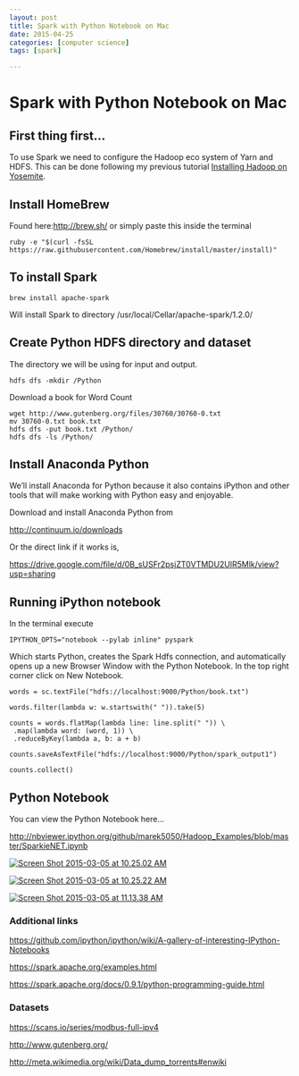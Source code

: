 ```yaml
---
layout: post
title: Spark with Python Notebook on Mac 
date: 2015-04-25
categories: [computer science]
tags: [spark]

---
```



Spark with Python Notebook on Mac 
=================================


First thing first… 
-------------------

To use Spark we need to configure the Hadoop eco system of Yarn and
HDFS. This can be done following my previous tutorial [Installing Hadoop
on
Yosemite](http://amodernstory.com/2014/09/23/installing-hadoop-on-mac-osx-yosemite/ "Installing Hadoop on Mac OSX Yosemite Tutorial Part 1.").

Install HomeBrew 
----------------

Found here:<http://brew.sh/> or simply paste this inside the terminal

    ruby -e "$(curl -fsSL https://raw.githubusercontent.com/Homebrew/install/master/install)"

To install Spark
----------------

    brew install apache-spark

Will install Spark to directory /usr/local/Cellar/apache-spark/1.2.0/

Create Python HDFS directory and dataset
----------------------------------------

The directory we will be using for input and output.

    hdfs dfs -mkdir /Python

Download a book for Word Count

    wget http://www.gutenberg.org/files/30760/30760-0.txt
    mv 30760-0.txt book.txt
    hdfs dfs -put book.txt /Python/
    hdfs dfs -ls /Python/

Install Anaconda Python 
-----------------------

We’ll install Anaconda for Python because it also contains iPython and
other tools that will make working with Python easy and enjoyable.

Download and install Anaconda Python from

<http://continuum.io/downloads>

Or the direct link if it works is,

<https://drive.google.com/file/d/0B_sUSFr2psjZT0VTMDU2UlR5Mlk/view?usp=sharing>

Running iPython notebook 
------------------------

In the terminal execute

    IPYTHON_OPTS="notebook --pylab inline" pyspark

Which starts Python, creates the Spark Hdfs connection, and
automatically opens up a new Browser Window with the Python Notebook. In
the top right corner click on New Notebook.

    words = sc.textFile("hdfs://localhost:9000/Python/book.txt")

    words.filter(lambda w: w.startswith(" ")).take(5)

    counts = words.flatMap(lambda line: line.split(" ")) \
     .map(lambda word: (word, 1)) \
     .reduceByKey(lambda a, b: a + b)

    counts.saveAsTextFile("hdfs://localhost:9000/Python/spark_output1")

    counts.collect()

Python Notebook
---------------

You can view the Python Notebook here…

<http://nbviewer.ipython.org/github/marek5050/Hadoop_Examples/blob/master/SparkieNET.ipynb>

[![Screen Shot 2015-03-05 at 10.25.02
AM](https://amodernstory.files.wordpress.com/2015/03/screen-shot-2015-03-05-at-10-25-02-am.png)](https://amodernstory.files.wordpress.com/2015/03/screen-shot-2015-03-05-at-10-25-02-am.png)

[![Screen Shot 2015-03-05 at 10.25.22
AM](https://amodernstory.files.wordpress.com/2015/03/screen-shot-2015-03-05-at-10-25-22-am.png)](https://amodernstory.files.wordpress.com/2015/03/screen-shot-2015-03-05-at-10-25-22-am.png)

[![Screen Shot 2015-03-05 at 11.13.38
AM](https://amodernstory.files.wordpress.com/2015/03/screen-shot-2015-03-05-at-11-13-38-am.png)](https://amodernstory.files.wordpress.com/2015/03/screen-shot-2015-03-05-at-11-13-38-am.png)

### Additional links

<https://github.com/ipython/ipython/wiki/A-gallery-of-interesting-IPython-Notebooks>

<https://spark.apache.org/examples.html>

<https://spark.apache.org/docs/0.9.1/python-programming-guide.html>

### Datasets

<https://scans.io/series/modbus-full-ipv4>

<http://www.gutenberg.org/>

<http://meta.wikimedia.org/wiki/Data_dump_torrents#enwiki>